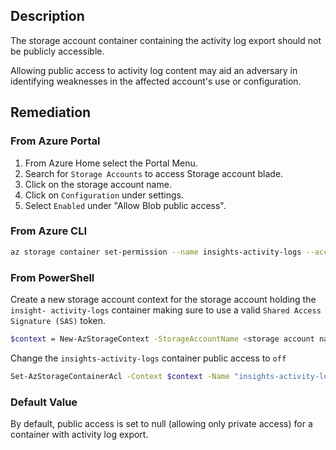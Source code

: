 ## Description

The storage account container containing the activity log export should not be publicly accessible.

Allowing public access to activity log content may aid an adversary in identifying weaknesses in the affected account's use or configuration.

## Remediation

### From Azure Portal

1. From Azure Home select the Portal Menu.
2. Search for `Storage Accounts` to access Storage account blade.
3. Click on the storage account name.
4. Click on `Configuration` under settings.
5. Select `Enabled` under "Allow Blob public access".

### From Azure CLI

```bash
az storage container set-permission --name insights-activity-logs --account- name <Storage Account Name> --sas-token <SAS token> --public-access off
```

### From PowerShell

Create a new storage account context for the storage account holding the `insight- activity-logs` container making sure to use a valid `Shared Access Signature (SAS)` token.

```bash
$context = New-AzStorageContext -StorageAccountName <storage account name> - SasToken "<SAS token>"
```

Change the `insights-activity-logs` container public access to `off`

```bash
Set-AzStorageContainerAcl -Context $context -Name "insights-activity-logs" - Permission Off -PassThru
```

### Default Value

By default, public access is set to null (allowing only private access) for a container with activity log export.
